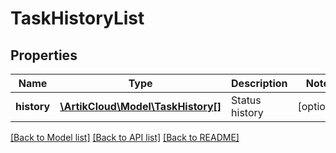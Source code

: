 # TaskHistoryList

## Properties
Name | Type | Description | Notes
------------ | ------------- | ------------- | -------------
**history** | [**\ArtikCloud\Model\TaskHistory[]**](TaskHistory.md) | Status history | [optional] 

[[Back to Model list]](../README.md#documentation-for-models) [[Back to API list]](../README.md#documentation-for-api-endpoints) [[Back to README]](../README.md)


